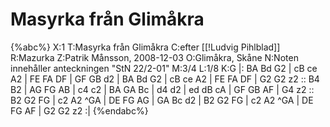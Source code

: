 # Masyrka från Glimåkra

{%abc%}
X:1
T:Masyrka från Glimåkra
C:efter [[!Ludvig Pihlblad]]
R:Mazurka
Z:Patrik Månsson, 2008-12-03
O:Glimåkra, Skåne
N:Noten innehåller anteckningen "StN 22/2-01"
M:3/4
L:1/8
K:G
|: BA Bd G2 | cB ce A2 | FE FA DF |
GF GB d2 | BA Bd G2 | cB ce A2 |
FE FA DF | G2 G2 z2 :: B4 B2 | AG FG AB |
c4 c2 | BA GA Bc | d4 d2 | ed dB cA |
GF GB AF | G4 z2 :: B2 G2 FG | c2 A2 ^GA |
DE FG AG | GA Bc d2 | B2 G2 FG |
c2 A2 ^GA | DE FG AF | G2 G2 z2 :|
{%endabc%}

